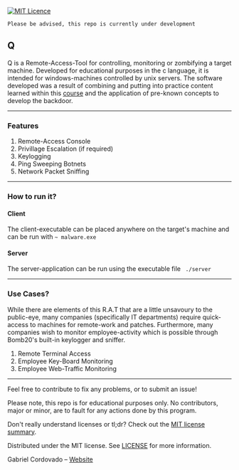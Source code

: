 [![MIT Licence](https://badges.frapsoft.com/os/mit/mit.png?v=103)](https://opensource.org/licenses/mit-license.php)

	Please be advised, this repo is currently under development
	
## Q
Q is a Remote-Access-Tool for controlling, monitoring or zombifying a target machine. Developed for educational purposes in the c language, it is intended for windows-machines controlled by unix servers. The software developed was a result of combining and putting into practice content learned within this [course](https://www.udemy.com/course/build-undetectable-malware-using-c-language-ethical-hacking/) and the application of pre-known concepts to develop the backdoor.

---

### Features

1. Remote-Access Console
2. Privillage Escalation (if required)
3. Keylogging
4. Ping Sweeping Botnets
5. Network Packet Sniffing

---

### How to run it?

#### Client
The client-executable can be placed anywhere on the target's machine and can be run with 
`~ malware.exe`

#### Server
The server-application can be run using the executable file 
` ./server`

---

### Use Cases?

While there are elements of this R.A.T that are a little unsavoury to the public-eye, many companies (specifically IT departments) require quick-access to machines for remote-work and patches. Furthermore, many companies wish to monitor employee-activity which is possible through Bomb20's built-in keylogger and sniffer.

1. Remote Terminal Access
2. Employee Key-Board Monitoring
3. Employee Web-Traffic Monitoring

---

Feel free to contribute to fix any problems, or to submit an issue!

Please note, this repo is for educational purposes only. No contributors, major or minor, are to fault for any actions done by this program.

Don't really understand licenses or tl;dr? Check out the [MIT license summary](https://tldrlegal.com/license/mit-license).

Distributed under the MIT license. See [LICENSE]() for more information.

Gabriel Cordovado – [Website](https://cordovado.me)
